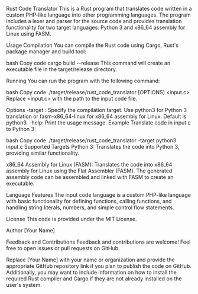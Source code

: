 Rust Code Translator
This is a Rust program that translates code written in a custom PHP-like language into other programming languages. The program includes a lexer and parser for the source code and provides translation functionality for two target languages: Python 3 and x86_64 assembly for Linux using FASM.

Usage
Compilation
You can compile the Rust code using Cargo, Rust's package manager and build tool:

bash
Copy code
cargo build --release
This command will create an executable file in the target/release directory.

Running
You can run the program with the following command:

bash
Copy code
./target/release/rust_code_translator [OPTIONS] <input.c>
Replace <input.c> with the path to the input code file.

Options
-target <target>: Specify the compilation target. Use python3 for Python 3 translation or fasm-x86_64-linux for x86_64 assembly for Linux. Default is python3.
-help: Print the usage message.
Example
Translate code in input.c to Python 3:

bash
Copy code
./target/release/rust_code_translator -target python3 input.c
Supported Targets
Python 3: Translates the code into Python 3, providing similar functionality.

x86_64 Assembly for Linux (FASM): Translates the code into x86_64 assembly for Linux using the Flat Assembler (FASM). The generated assembly code can be assembled and linked with FASM to create an executable.

Language Features
The input code language is a custom PHP-like language with basic functionality for defining functions, calling functions, and handling string literals, numbers, and simple control flow statements.

License
This code is provided under the MIT License.

Author
[Your Name]

Feedback and Contributions
Feedback and contributions are welcome! Feel free to open issues or pull requests on GitHub.

Replace [Your Name] with your name or organization and provide the appropriate GitHub repository link if you plan to publish the code on GitHub. Additionally, you may want to include information on how to install the required Rust compiler and Cargo if they are not already installed on the user's system.